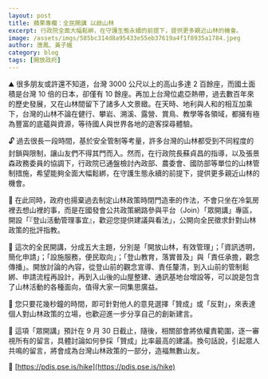 ```yaml
---
layout: post
title: 蘋果專欄：全民開講 以啟山林
excerpt: 行政院全面大幅鬆綁，在守護生態永續的前提下，提供更多親近山林的機會。
image: /assets/imgs/585bc314d8a95433e55eb37619a4f1f8935a1784.jpeg
author: 唐鳳、黃子維
category: blog
tags: [開放政府]
---
```


⛰ 很多朋友或許還不知道，台灣 3000 公尺以上的高山多達 2 百餘座，而國土面積是台灣 10 倍的日本，卻僅有 10 餘座。再加上台灣位處亞熱帶，過去數百年來的歷史發展，又在山林間留下了諸多人文景緻。在天時、地利與人和的相互加乘下，台灣的山林不論在健行、攀岩、溯溪、露營、賞鳥、教學等各領域，都擁有極為豐富的底蘊與資源，等待國人與世界各地的遊客探尋體驗。

🔓 過去很長一段時間，基於安全管制等考量，許多台灣的山林都受到不同程度的封鎖與限制，讓山友們不得其門而入。然而，在行政院長蘇貞昌的指導，以及張景森政務委員的協調下，行政院已通盤檢討內政部、農委會、國防部等單位的山林管制措施，希望能夠全面大幅鬆綁，在守護生態永續的前提下，提供更多親近山林的機會。

🍲 在此同時，政府也揚棄過去制定山林政策時閉門造車的作法，不會只坐在冷氣房裡去想山裡的事，而是在國發會公共政策網路參與平台（Join）「眾開講」專區，開設「『登山活動管理事宜』，歡迎您提供建議與看法」，公開向全民徵求針對山林政策的批評指教。

📢 這次的全民開講，分成五大主題，分別是「開放山林，有效管理」；「資訊透明，簡化申請」；「設施服務，便民取向」；「登山教育，落實普及」與「責任承擔，觀念傳播」。開放討論的內容，從登山前的觀念宣導、責任釐清，到入山前的管制鬆綁、申請流程再設計，再到入山後的山屋整建、通訊基地台增設等，可以說是包含了山林活動的各種面向，值得大家一同集思廣益。

🙋 您只要花幾秒鐘的時間，即可針對他人的意見選擇「贊成」或「反對」，來表達個人對山林政策的立場，也歡迎進一步分享自己的創新建言。

💞 這項「眾開講」預計在 9 月 30 日截止，隨後，相關部會將依權責範圍，逐一審視所有的留言，具體討論如何參採「贊成」比率最高的建議。換句話說，引起眾人共鳴的留言，將會成為台灣山林政策的一部分，造福無數山友。

🔗 [https://pdis.pse.is/hike](https://pdis.pse.is/hike)
